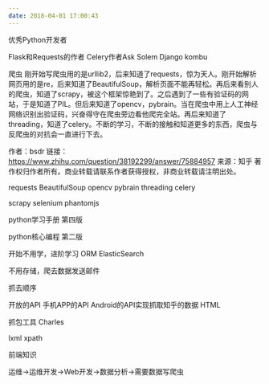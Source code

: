 ```yaml
---
date: 2018-04-01 17:00:43
---
```

优秀Python开发者

Flask和Requests的作者
Celery作者Ask Solem
Django
kombu


爬虫
刚开始写爬虫用的是urllib2，后来知道了requests，惊为天人。刚开始解析网页用的是re，后来知道了BeautifulSoup，解析页面不能再轻松。再后来看别人的爬虫，知道了scrapy，被这个框架惊艳到了。之后遇到了一些有验证码的网站，于是知道了PIL。但后来知道了opencv，pybrain。当在爬虫中用上人工神经网络识别出验证码，兴奋得守在爬虫旁边看他爬完全站。再后来知道了threading，知道了celery。不断的学习，不断的接触和知道更多的东西，爬虫与反爬虫的对抗会一直进行下去。

作者：bsdr
链接：https://www.zhihu.com/question/38192299/answer/75884957
来源：知乎
著作权归作者所有。商业转载请联系作者获得授权，非商业转载请注明出处。


requests
BeautifulSoup
opencv
pybrain
threading
celery

scrapy
selenium
phantomjs

python学习手册 第四版

python核心编程 第二版

开始不用学，进阶学习
ORM
ElasticSearch

不用存储，爬去数据发送邮件


抓去顺序

开放的API
手机APP的API
Android的API实现抓取知乎的数据
HTML


抓包工具
Charles


lxml
xpath

前端知识

运维->运维开发->Web开发->数据分析->需要数据写爬虫